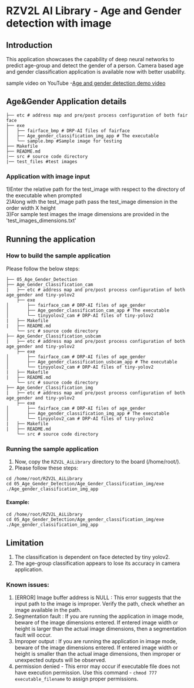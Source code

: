 # RZV2L AI Library - Age and Gender detection with image

## Introduction

This application showcases the capability of deep neural networks to predict age-group and detect the gender of a person.
Camera based age and gender classification application is available now with better usability. 

sample video on YouTube -[Age and gender detection demo video](https://youtu.be/-DpAGb7q4pM)

## Age&Gender Application details
```
├── etc # address map and pre/post process configuration of both fair face
├── exe
│   ├── fairface_bmp # DRP-AI files of fairface
│   ├── Age_gender_classification_img_app # The executable
│   └── sample.bmp #Sample image for testing
├── Makefile
├── README.md
|── src # source code directory
|── test_files #test images
```

### Application with image input


1)Enter the relative path for the test_image with respect to the directory of the executable when prompted </br>
2)Along with the test_image path pass the test_image dimension in the order width X height </br>
3)For sample test images the image dimensions are provided in the 'test_images_dimensions.txt'

## Running the application
### How to build the sample application

Please follow the below steps:

```
├── 05_Age_Gender_Detection
├── Age_Gender_Classification_cam
|   ├── etc # address map and pre/post process configuration of both age_gender and tiny-yolov2
    ├── exe
│       ├── fairface_cam # DRP-AI files of age_gender
│       ├── Age_gender_classification_cam_app # The executable
│       └── tinyyolov2_cam # DRP-AI files of tiny-yolov2
|   ├── Makefile
|   ├── README.md
    └── src # source code directory
├── Age_Gender_Classification_usbcam
|   ├── etc # address map and pre/post process configuration of both age_gender and tiny-yolov2
    ├── exe
│       ├── fairface_cam # DRP-AI files of age_gender
│       ├── Age_gender_classification_usbcam_app # The executable
│       └── tinyyolov2_cam # DRP-AI files of tiny-yolov2
|   ├── Makefile
|   ├── README.md
    └── src # source code directory
├── Age_Gender_Classification_img
|   ├── etc # address map and pre/post process configuration of both age_gender and tiny-yolov2
    ├── exe
│       ├── fairface_cam # DRP-AI files of age_gender
│       ├── Age_gender_classification_img_app # The executable
│       └── tinyyolov2_cam # DRP-AI files of tiny-yolov2
|   ├── Makefile
|   ├── README.md
    └── src # source code directory
```

### Running the sample application

1. Now, copy the `RZV2L_AiLibrary` directory to the board (/home/root/).
2. Please follow these steps:

```
cd /home/root/RZV2L_AiLibrary 
cd 05_Age_Gender_Detection/Age_Gender_Classification_img/exe
./Age_gender_classification_img_app
```

#### Example:
```
cd /home/root/RZV2L_AiLibrary 
cd 05_Age_Gender_Detection/Age_gender_classification_img/exe
./Age_gender_classification_img_app
```
## Limitation
1. The classification is dependent on face detected by tiny yolov2.
2. The age-group classification appears to lose its accuracy in camera application.

### Known issues:
1. [ERROR] Image buffer address is NULL : This error suggests that the input path to the image is improper. Verify the path, check whether an image available in the path.
2. Segmentation fault : If you are running the application in image mode, beware of the image dimensions entered. If entered image width or height is larger than the actual image dimensions, then a segmentation fault will occur.
3. Improper output : If you are running the application in image mode, beware of the image dimensions entered. If entered image width or height is smaller than the actual image dimensions, then improper or unexpected outputs will be observed.
4. permission denied - This error may occur if executable file does not have execution permission. Use this command - `chmod 777 executable_filename` to assign proper permissions.

